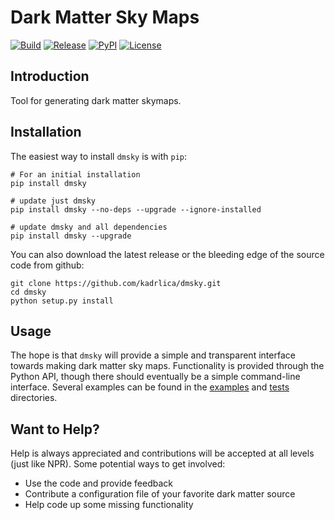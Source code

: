 Dark Matter Sky Maps
====================

[![Build](https://img.shields.io/travis/kadrlica/dmsky.svg)](https://travis-ci.org/kadrlica/dmsky)
[![Release](https://img.shields.io/github/release/kadrlica/dmsky.svg)](../../releases)
[![PyPI](https://img.shields.io/pypi/v/dmsky.svg)](https://pypi.python.org/pypi/dmsky)
[![License](https://img.shields.io/badge/license-MIT-blue.svg)](../../)

Introduction
------------
Tool for generating dark matter skymaps.

Installation
------------

The easiest way to install ``dmsky`` is with ``pip``:

```
# For an initial installation
pip install dmsky

# update just dmsky
pip install dmsky --no-deps --upgrade --ignore-installed

# update dmsky and all dependencies
pip install dmsky --upgrade
```

You can also download the latest release or the bleeding edge of the source code from github:

```
git clone https://github.com/kadrlica/dmsky.git
cd dmsky
python setup.py install
```

Usage
------------
The hope is that ``dmsky`` will provide a simple and transparent interface towards making dark matter sky maps. Functionality is provided through the Python API, though there should eventually be a simple command-line interface. Several examples can be found in the [examples](examples/) and [tests](tests/) directories.

Want to Help?
-------------

Help is always appreciated and contributions will be accepted at all levels (just like NPR). Some potential  ways to get involved:

* Use the code and provide feedback
* Contribute a configuration file of your favorite dark matter source
* Help code up some missing functionality
